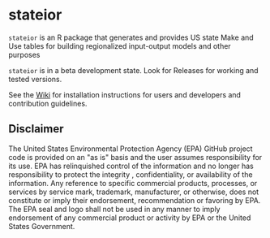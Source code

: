 # stateior
`stateior` is an R package that generates and provides US state Make and Use tables for building regionalized input-output models and other purposes

`stateior` is in a beta development state. Look for Releases for working and tested versions.
 
See the [Wiki](https://github.com/USEPA/stateio/wiki) for installation instructions for users and developers and contribution guidelines.

## Disclaimer
The United States Environmental Protection Agency (EPA) GitHub project code is provided on an "as is" basis
 and the user assumes responsibility for its use.  EPA has relinquished control of the information and no longer
  has responsibility to protect the integrity , confidentiality, or availability of the information.  Any
   reference to specific commercial products, processes, or services by service mark, trademark, manufacturer,
    or otherwise, does not constitute or imply their endorsement, recommendation or favoring by EPA.  The EPA seal
     and logo shall not be used in any manner to imply endorsement of any commercial product or activity by EPA or
      the United States Government.
 
